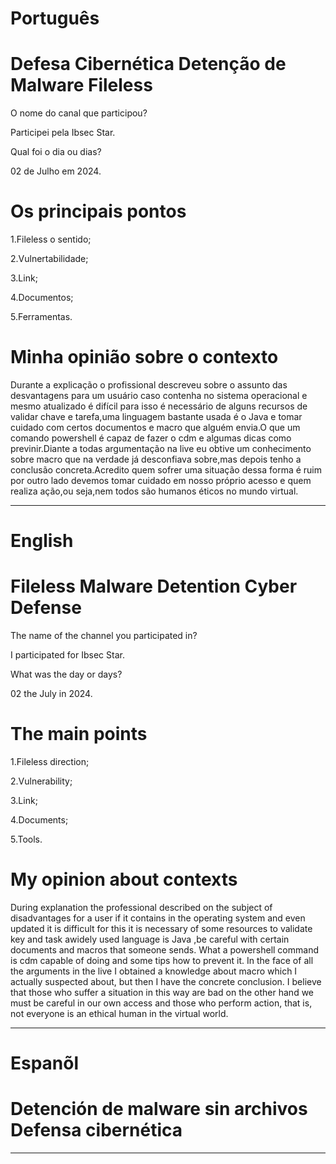 # Português 

# Defesa Cibernética Detenção de Malware Fileless

O nome do canal que participou?

Participei pela Ibsec Star.

Qual foi o dia ou dias?

02 de Julho em 2024.

# Os principais pontos

1.Fileless o sentido;

2.Vulnertabilidade;

3.Link;

4.Documentos;

5.Ferramentas.



# Minha opinião sobre o contexto

<p>Durante a explicação o profissional descreveu sobre o assunto das desvantagens para um usuário caso contenha no sistema operacional  e mesmo atualizado é difícil para isso 
é necessário de  alguns recursos  de validar chave e tarefa,uma linguagem bastante usada é  o Java e tomar cuidado com certos documentos e macro que alguém envia.O que um comando powershell é capaz de fazer o cdm e algumas dicas como previnir.Diante a  todas argumentação na live eu obtive um conhecimento sobre macro que na verdade já desconfiava sobre,mas depois tenho a conclusão concreta.Acredito quem sofrer uma situação dessa forma é ruim por outro lado devemos tomar cuidado em nosso próprio acesso e quem realiza ação,ou seja,nem todos são humanos éticos no mundo virtual.</p>


--------------------------------------------------------------------------------------------------------------------------------

# English 

# Fileless Malware Detention Cyber Defense

The name of the channel you participated in?

I participated for Ibsec Star.

What was the day or days?

02 the July in 2024.

# The main points

1.Fileless direction;

2.Vulnerability;

3.Link;

4.Documents;

5.Tools.


# My opinion about contexts

<p>During  explanation the professional described on the subject of disadvantages for a user if it contains in the operating system and even updated it is difficult for this it is necessary of some resources to validate key and task awidely used language is Java ,be careful with certain documents and macros that someone sends. What a powershell command is cdm capable of doing and some tips how to prevent it. In the face of all the arguments in the live I obtained a knowledge about macro which I actually suspected about, but then I have the concrete conclusion. I believe that those who suffer a situation in this way are bad on the other hand we must be careful in our own access and those who perform action, that is, not everyone is an ethical human in the virtual world.</p>


--------------------------------------------------------------------------------------------------------------------------------

# Espanõl 

# Detención de malware sin archivos Defensa cibernética


--------------------------------------------------------------------------------------------------------------------------------


